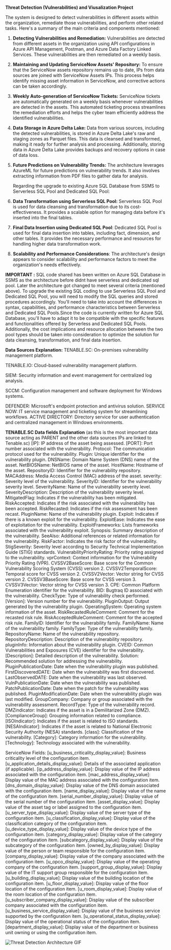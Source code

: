 **Threat Detection (Vulnerabilities) and Viusalization Project**

The system is designed to detect vulnerabilities in different assets within the organization, remediate those vulnerabilities, and perform other related tasks. Here's a summary of the main criteria and components mentioned:
1. **Detecting Vulnerabilities and Remediation:** Vulnerabilities are detected from different assets in the organization using API configurations in Azure API Management, Postman, and Azure Data Factory Linked Services. These vulnerabilities are then remediated on a weekly basis.

2. **Maintaining and Updating ServiceNow Assets' Repository:** To ensure that the ServiceNow assets repository remains up to date, IPs from data sources are joined with ServiceNow Assets IPs. This process helps identify missing asset information in ServiceNow, and corrective actions can be taken accordingly.

3. **Weekly Auto-generation of ServiceNow Tickets:** ServiceNow tickets are automatically generated on a weekly basis whenever vulnerabilities are detected in the assets. This automated ticketing process streamlines the remediation efforts and helps the cyber team efficiently address the identified vulnerabilities.

4. **Data Storage in Azure Delta Lake:** Data from various sources, including the detected vulnerabilities, is stored in Azure Delta Lake's raw and staging zones as Parquet files. This data is cleansed and transformed, making it ready for further analysis and processing. Additionally, storing data in Azure Delta Lake provides backups and recovery options in case of data loss.

5. **Future Predictions on Vulnerability Trends:** The architecture leverages AzureML for future predictions on vulnerability trends. It also involves extracting information from PDF files to gather data for analysis.

   Regarding the upgrade to existing Azure SQL Database from SSMS to Serverless SQL Pool and Dedicated SQL Pool:

6. **Data Transformation using Serverless SQL Pool:** Serverless SQL Pool is used for data cleansing and transformation due to its cost-effectiveness. It provides a scalable option for managing data before it's inserted into the final tables.

7. **Final Data Insertion using Dedicated SQL Pool**: Dedicated SQL Pool is used for final data insertion into tables, including fact, dimension, and other tables. It provides the necessary performance and resources for handling higher data transformation work.

8.	**Scalability and Performance Considerations**: The architecture's design appears to consider scalability and performance factors to meet the organization's needs effectively.

**IMPORTANT :** SQL code shared has been written on Azure SQL Database in SSMS as the architecture before didnt have serverless and dedicated sql pool. Later the architecture got changed to meet several criteria (mentioned above). To upgrade the existing SQL coding to use Serverless SQL Pool and Dedicated SQL Pool, you will need to modify the SQL queries and stored procedures accordingly. You'll need to take into account the differences in syntax, capabilities, and performance characteristics between Serverless and Dedicated SQL Pools.Since the code is currently written for Azure SQL Database, you'll have to adapt it to be compatible with the specific features and functionalities offered by Serverless and Dedicated SQL Pools. Additionally, the cost implications and resource allocation between the two pool types should be taken into consideration to optimize the solution for data cleansing, transformation, and final data insertion.

**Data Sources Explanation:**
TENABLE.SC: On-premises vulnerability management platform.

TENABLE.IO: Cloud-based vulnerability management platform.

SIEM: Security information and event management for centralized log analysis.

SCCM: Configuration management and software deployment for Windows systems.

DEFENDER: Microsoft's endpoint protection and antivirus solution.
SERVICE NOW: IT service management and ticketing system for streamlining workflows.
ACTIVE DIRECTORY: Directory service for user authentication and centralized management in Windows environments.

**TENABLE.SC Data fields Explanation** (as this is the most important data source acting as PARENT and the other data sources IPs are linked to Tenable.sc)
[IP]: IP address of the asset being assessed.
[PORT]: Port number associated with the vulnerability.
Protocol: The communication protocol used for the vulnerability.
Plugin: Unique identifier for the vulnerability plugin.
DNSName: Domain Name System (DNS) name of the asset.
NetBIOSName: NetBIOS name of the asset.
HostName: Hostname of the asset.
RepositoryID: Identifier for the vulnerability repository.
MACAddress: Media Access Control (MAC) address of the asset.
severity: Severity level of the vulnerability.
SeverityID: Identifier for the vulnerability severity level.
SeverityName: Name of the vulnerability severity level.
SeverityDescription: Description of the vulnerability severity level.
MitigatedFlag: Indicates if the vulnerability has been mitigated.
RiskAccepted: Indicates if the risk associated with the vulnerability has been accepted.
RiskRecasted: Indicates if the risk assessment has been recast.
PluginName: Name of the vulnerability plugin.
Exploit: Indicates if there is a known exploit for the vulnerability.
ExploitEase: Indicates the ease of exploitation for the vulnerability.
ExploitFrameworks: Lists frameworks associated with the vulnerability exploit.
Synopsis: Summary description of the vulnerability.
SeeAlso: Additional references or related information for the vulnerability.
RiskFactor: Indicates the risk factor of the vulnerability.
StigSeverity: Severity level according to Security Technical Implementation Guide (STIG) standards.
VulnerabilityPriorityRating: Priority rating assigned to the vulnerability.
vprContext: Context information for the Vulnerability Priority Rating (VPR).
CVSSV2BaseScore: Base score for the Common Vulnerability Scoring System (CVSS) version 2.
CVSSV2TemporalScore: Temporal score for CVSS version 2.
CVSSV2Vector: Vector string for CVSS version 2.
CVSSV3BaseScore: Base score for CVSS version 3.
CVSSV3Vector: Vector string for CVSS version 3.
CPE: Common Platform Enumeration identifier for the vulnerability.
BID: Bugtraq ID associated with the vulnerability.
CheckType: Type of vulnerability check performed.
[Version]: Version number for the vulnerability.
PluginOutput: Output generated by the vulnerability plugin.
OperatingSystem: Operating system information of the asset.
RiskRecastedRuleComment: Comment for the recasted risk rule.
RiskAcceptedRuleComment: Comment for the accepted risk rule.
FamilyID: Identifier for the vulnerability family.
FamilyName: Name of the vulnerability family.
FamilyType: Type of the vulnerability family.
RepositoryName: Name of the vulnerability repository.
RepositoryDescription: Description of the vulnerability repository.
pluginInfo: Information about the vulnerability plugin.
CVEID: Common Vulnerabilities and Exposures (CVE) identifier for the vulnerability.
[Description]: Detailed description of the vulnerability.
Solution: Recommended solution for addressing the vulnerability.
PluginPublicationDate: Date when the vulnerability plugin was published.
FirstDiscoveredDATE: Date when the vulnerability was first discovered.
LastObservedDATE: Date when the vulnerability was last observed.
VulnPublicationDate: Date when the vulnerability was published.
PatchPublicationDate: Date when the patch for the vulnerability was published.
PluginModificationDate: Date when the vulnerability plugin was last modified.
GroupCompany: Company or group associated with the vulnerability assessment.
RecordType: Type of the vulnerability record.
DMZindicator: Indicates if the asset is in a Demilitarized Zone (DMZ).
[ComplianceGroup]: Grouping information related to compliance.
[ISOIndicator]: Indicates if the asset is related to ISO standards.
[NESAIndicator]: Indicates if the asset is related to National Electronic Security Authority (NESA) standards.
[class]: Classification of the vulnerability.
[Category]: Category information for the vulnerability.
[Technology]: Technology associated with the vulnerability.

ServiceNow Fields:
[u_business_criticality_display_value]: Business criticality level of the configuration item.
[u_application_details_display_value]: Details of the associated application (if applicable).
[ip_address_display_value]: Display value of the IP address associated with the configuration item.
[mac_address_display_value]: Display value of the MAC address associated with the configuration item.
[dns_domain_display_value]: Display value of the DNS domain associated with the configuration item.
[name_display_value]: Display value of the name of the configuration item.
[serial_number_display_value]: Display value of the serial number of the configuration item.
[asset_display_value]: Display value of the asset tag or label assigned to the configuration item.
[u_server_type_display_value]: Display value of the server type of the configuration item.
[u_classification_display_value]: Display value of the classification category of the configuration item.
[u_device_type_display_value]: Display value of the device type of the configuration item.
[category_display_value]: Display value of the category of the configuration item.
[subcategory_display_value]: Display value of the subcategory of the configuration item.
[owned_by_display_value]: Display value of the person or team responsible for the configuration item.
[company_display_value]: Display value of the company associated with the configuration item.
[u_opco_display_value]: Display value of the operating company of the configuration item.
[support_group_display_value]: Display value of the IT support group responsible for the configuration item.
[u_building_display_value]: Display value of the building location of the configuration item.
[u_floor_display_value]: Display value of the floor location of the configuration item.
[u_room_display_value]: Display value of the room location of the configuration item.
[u_subscriber_company_display_value]: Display value of the subscriber company associated with the configuration item.
[u_business_service_display_value]: Display value of the business service supported by the configuration item.
[u_operational_status_display_value]: Display value of the operational status of the configuration item.
[department_display_value]: Display value of the department or business unit owning or using the configuration item.


![Threat Detection Architecture GIF](https://github.com/DataTech-Solutions/Threat-Detection-and-Visualization/assets/140796709/a2e40746-7389-4f29-a778-63b1fdd168cd)


